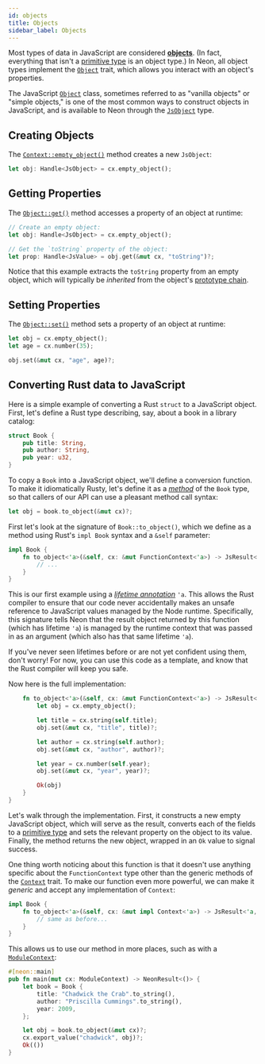 ```yaml
---
id: objects
title: Objects
sidebar_label: Objects
---
```


Most types of data in JavaScript are considered **[objects](https://developer.mozilla.org/en-US/docs/Learn/JavaScript/Objects/Basics)**. (In fact, everything that isn't a [primitive type](primitive-types) is an object type.) In Neon, all object types implement the [`Object`](https://docs.rs/neon/latest/neon/object/trait.Object.html) trait, which allows you interact with an object's properties.

The JavaScript [`Object`](https://developer.mozilla.org/en-US/docs/Web/JavaScript/Reference/Global_Objects/Object) class, sometimes referred to as "vanilla objects" or "simple objects," is one of the most common ways to construct objects in JavaScript, and is available to Neon through the [`JsObject`](https://docs.rs/neon/latest/neon/types/struct.JsObject.html) type.

## Creating Objects

The [`Context::empty_object()`](https://docs.rs/neon/latest/neon/context/trait.Context.html#method.empty_object) method creates a new `JsObject`:

```rust
let obj: Handle<JsObject> = cx.empty_object();
```

## Getting Properties

The [`Object::get()`](https://docs.rs/neon/latest/neon/object/trait.Object.html#method.get) method accesses a property of an object at runtime:

```rust
// Create an empty object:
let obj: Handle<JsObject> = cx.empty_object();

// Get the `toString` property of the object:
let prop: Handle<JsValue> = obj.get(&mut cx, "toString")?;
```

Notice that this example extracts the `toString` property from an empty object, which will typically be _inherited_ from the object's [prototype chain](https://developer.mozilla.org/en-US/docs/Web/JavaScript/Inheritance_and_the_prototype_chain).

## Setting Properties

The [`Object::set()`](https://docs.rs/neon/latest/neon/object/trait.Object.html#method.set) method sets a property of an object at runtime:

```rust
let obj = cx.empty_object();
let age = cx.number(35);

obj.set(&mut cx, "age", age)?;
```

## Converting Rust data to JavaScript

Here is a simple example of converting a Rust `struct` to a JavaScript object. First, let's define a Rust type describing, say, about a book in a library catalog:

```rust
struct Book {
    pub title: String,
    pub author: String,
    pub year: u32,
}
```

To copy a `Book` into a JavaScript object, we'll define a conversion function. To make it idiomatically Rusty, let's define it as a [_method_](https://doc.rust-lang.org/book/ch05-03-method-syntax.html) of the `Book` type, so that callers of our API can use a pleasant method call syntax:

```rust
let obj = book.to_object(&mut cx)?;
```

First let's look at the signature of `Book::to_object()`, which we define as a method using Rust's `impl Book` syntax and a `&self` parameter:

```rust
impl Book {
    fn to_object<'a>(&self, cx: &mut FunctionContext<'a>) -> JsResult<'a, JsObject> {
        // ...
    }
}
```

This is our first example using a _[lifetime annotation](https://doc.rust-lang.org/book/ch10-03-lifetime-syntax.html)_ `'a`. This allows the Rust compiler to ensure that our code never accidentally makes an unsafe reference to JavaScript values managed by the Node runtime. Specifically, this signature tells Neon that the result object returned by this function (which has lifetime `'a`) is managed by the runtime context that was passed in as an argument (which also has that same lifetime `'a`).

If you've never seen lifetimes before or are not yet confident using them, don't worry! For now, you can use this code as a template, and know that the Rust compiler will keep you safe.

Now here is the full implementation:

```rust
    fn to_object<'a>(&self, cx: &mut FunctionContext<'a>) -> JsResult<'a, JsObject> {
        let obj = cx.empty_object();

        let title = cx.string(self.title);
        obj.set(&mut cx, "title", title)?;

        let author = cx.string(self.author);
        obj.set(&mut cx, "author", author)?;

        let year = cx.number(self.year);
        obj.set(&mut cx, "year", year)?;

        Ok(obj)
    }
}
```

Let's walk through the implementation. First, it constructs a new empty JavaScript object, which will serve as the result, converts each of the fields to a [primitive type](primitive-types) and sets the relevant property on the object to its value. Finally, the method returns the new object, wrapped in an `Ok` value to signal success.

One thing worth noticing about this function is that it doesn't use anything specific about the `FunctionContext` type other than the generic methods of the [`Context`](https://docs.rs/neon/latest/neon/context/trait.Context.html) trait. To make our function even more powerful, we can make it _generic_ and accept any implementation of `Context`:

```rust
impl Book {
    fn to_object<'a>(&self, cx: &mut impl Context<'a>) -> JsResult<'a, JsObject> {
        // same as before...
    }
}
```

This allows us to use our method in more places, such as with a [`ModuleContext`](https://docs.rs/neon/latest/neon/context/struct.ModuleContext.html):

```rust
#[neon::main]
pub fn main(mut cx: ModuleContext) -> NeonResult<()> {
    let book = Book {
        title: "Chadwick the Crab".to_string(),
        author: "Priscilla Cummings".to_string(),
        year: 2009,
    };

    let obj = book.to_object(&mut cx)?;
    cx.export_value("chadwick", obj)?;
    Ok(())
}
```
